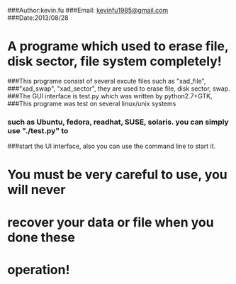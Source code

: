 ###Author:kevin.fu
###Email: kevinfu1985@gmail.com
###Date:2013/08/28

A programe which used to erase file, disk sector, file system completely!
==========================================================================
###This programe consist of several excute files such as "xad_file", 
###"xad_swap", "xad_sector", they are used to erase file, disk sector, swap.
###The GUI interface is test.py which was written by python2.7+GTK, 
###This programe was test on several linux/unix systems
### such as Ubuntu, fedora, readhat, SUSE, solaris. you can simply use "./test.py" to 
###start the UI interface, also you can use the command line to start it.


You must be very careful to use, you will never 
=
recover your data or file when you done these
= 
operation! 
=


